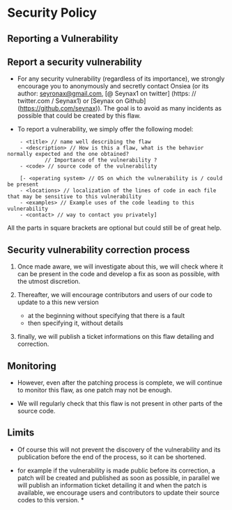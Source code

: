 # Security Policy

## Reporting a Vulnerability

## Report a security vulnerability

- For any security vulnerability (regardless of its importance), we strongly encourage you to anonymously and secretly contact Onsiea (or its author: seyronax@gmail.com, [@ Seynax1 on twitter] (https: // twitter.com / Seynax1) or [Seynax on Github] (https://github.com/seynax)). The goal is to avoid as many incidents as possible that could be created by this flaw.

- To report a vulnerability, we simply offer the following model:

```
	- <title> // name well describing the flaw
	- <description> // How is this a flaw, what is the behavior normally expected and the one obtained?
			// Importance of the vulnerability ?
	- <code> // source code of the vulnerability

	[- <operating system> // OS on which the vulnerability is / could be present
	- <locations> // localization of the lines of code in each file that may be sensitive to this vulnerability
	- <examples> // Example uses of the code leading to this vulnerability
	- <contact> // way to contact you privately]
```

All the parts in square brackets are optional but could still be of great help.



## Security vulnerability correction process

1) Once made aware, we will investigate about this, we will check where it can be present in the code and develop a fix as soon as possible, with the utmost discretion.

2) Thereafter, we will encourage contributors and users of our code to update to a this new version
    - at the beginning without specifying that there is a fault
    - then specifying it, without details

3) finally, we will publish a ticket informations on this flaw detailing and correction.

## Monitoring

- However, even after the patching process is complete, we will continue to monitor this flaw, as one patch may not be enough.

- We will regularly check that this flaw is not present in other parts of the source code.

## Limits

- Of course this will not prevent the discovery of the vulnerability and its publication before the end of the process, so it can be shortened.

* for example if the vulnerability is made public before its correction, a patch will be created and published as soon as possible, in parallel we will publish an information ticket detailing it and when the patch is available, we encourage users and contributors to update their source codes to this version. *
